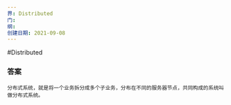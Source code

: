 ```yaml
---
界: Distributed
门: 
纲: 
创建日期: 2021-09-08
---
```

#Distributed

### 答案
	分布式系统，就是将一个业务拆分成多个子业务，分布在不同的服务器节点，共同构成的系统叫做分布式系统。
